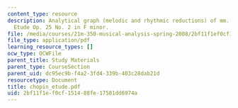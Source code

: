 ```yaml
---
content_type: resource
description: Analytical graph (melodic and rhythmic reductions) of mm. 1-16 of Chopin
  Etude Op. 25 No. 2 in F minor.
file: /media/courses/21m-350-musical-analysis-spring-2008/2bf11f1ef0cf151488fe17581dd6974a_chopin_etude.pdf
file_type: application/pdf
learning_resource_types: []
ocw_type: OCWFile
parent_title: Study Materials
parent_type: CourseSection
parent_uid: dc95ec9b-f4a2-3fd4-339b-403c28dab21d
resourcetype: Document
title: chopin_etude.pdf
uid: 2bf11f1e-f0cf-1514-88fe-17581dd6974a
---
```

